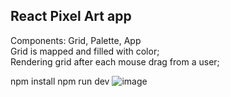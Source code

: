 ## React Pixel Art app 
Components: Grid, Palette, App    
Grid is mapped and filled with color;  
Rendering grid after each mouse drag from a user;  

npm install 
npm run dev 
![image](https://github.com/user-attachments/assets/4baf4390-9da9-4eaf-ae17-36a6248ab58a)
